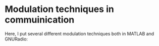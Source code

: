 # Modulation techniques in commuinication
Here, I put several different modulation techniques both in MATLAB and GNURadio:
